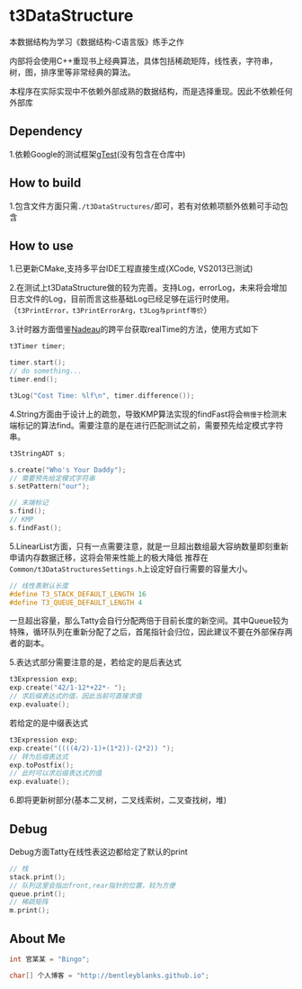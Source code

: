 # t3DataStructure

本数据结构为学习《数据结构-C语言版》练手之作

内部将会使用C++重现书上经典算法，具体包括稀疏矩阵，线性表，字符串，树，图，排序里等非常经典的算法。

本程序在实际实现中不依赖外部成熟的数据结构，而是选择重现。因此不依赖任何外部库

## Dependency
1.依赖Google的测试框架[gTest](https://code.google.com/p/googletest/)(没有包含在仓库中)

## How to build
1.包含文件方面只需```./t3DataStructures/```即可，若有对依赖项额外依赖可手动包含

## How to use
1.已更新CMake,支持多平台IDE工程直接生成(XCode, VS2013已测试)

2.在测试上t3DataStructure做的较为完善。支持Log，errorLog，未来将会增加日志文件的Log，目前而言这些基础Log已经足够在运行时使用。（```t3PrintError，t3PrintErrorArg，t3Log与printf等价```）

3.计时器方面借鉴[Nadeau](http://nadeausoftware.com/articles/2012/04/c_c_tip_how_measure_elapsed_real_time_benchmarking)的跨平台获取realTime的方法，使用方式如下
```cpp
t3Timer timer;

timer.start();
// do something...
timer.end();

t3Log("Cost Time: %lf\n", timer.difference());
```

4.String方面由于设计上的疏忽，导致KMP算法实现的findFast将会```稍慢于```检测末端标记的算法find。需要注意的是在进行匹配测试之前，需要预先给定模式字符串。
```cpp
t3StringADT s;

s.create("Who's Your Daddy");
// 需要预先给定模式字符串
s.setPattern("our");

// 末端标记
s.find();
// KMP
s.findFast();
```

5.LinearList方面，只有一点需要注意，就是一旦超出数组最大容纳数量即刻重新申请内存数据迁移，这将会带来性能上的极大降低
推荐在```Common/t3DataStructuresSettings.h```上设定好自行需要的容量大小。
```cpp
// 线性表默认长度
#define T3_STACK_DEFAULT_LENGTH 16
#define T3_QUEUE_DEFAULT_LENGTH 4
```
一旦超出容量，那么Tatty会自行分配两倍于目前长度的新空间。其中Queue较为特殊，循环队列在重新分配了之后，首尾指针会归位，因此建议不要在外部保存两者的副本。

5.表达式部分需要注意的是，若给定的是后表达式
```cpp
t3Expression exp;
exp.create("42/1-12*+22*- ");
// 求后缀表达式的值，因此当前可直接求值
exp.evaluate();
```

若给定的是中缀表达式
```cpp
t3Expression exp;
exp.create("((((4/2)-1)+(1*2))-(2*2)) ");
// 转为后缀表达式
exp.toPostfix();
// 此时可以求后缀表达式的值
exp.evaluate();
```

6.即将更新树部分(基本二叉树，二叉线索树，二叉查找树，堆)

## Debug
Debug方面Tatty在线性表这边都给定了默认的print

```cpp
// 栈
stack.print();
// 队列这里会指出front,rear指针的位置，较为方便
queue.print();
// 稀疏矩阵
m.print();
```

## About Me

```cpp
int 官某某 = "Bingo";

char[] 个人博客 = "http://bentleyblanks.github.io";
```







